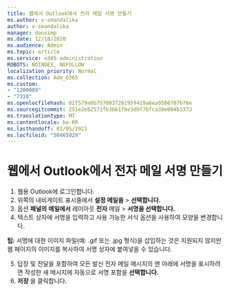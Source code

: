 ```yaml
---
title: 웹에서 Outlook에서 전자 메일 서명 만들기
ms.author: v-smandalika
author: v-smandalika
manager: dansimp
ms.date: 12/18/2020
ms.audience: Admin
ms.topic: article
ms.service: o365-administration
ROBOTS: NOINDEX, NOFOLLOW
localization_priority: Normal
ms.collection: Adm_O365
ms.custom:
- "1200009"
- "7310"
ms.openlocfilehash: 02f579a6b7570037261959419a6ea9586707b76e
ms.sourcegitcommit: 251e2e82571fb3bb1fbe3dbf7bfca30e004b3373
ms.translationtype: MT
ms.contentlocale: ko-KR
ms.lasthandoff: 03/05/2021
ms.locfileid: "50465029"
---
```

# <a name="create-an-email-signature-in-outlook-on-the-web"></a>웹에서 Outlook에서 전자 메일 서명 만들기

1. 웹용 Outlook에 로그인합니다.
2. 위쪽의 내비게이트 표시줄에서 **설정 메일을**  >  **선택합니다.**
3. 옵션 **패널의** **메일에서** 레이아웃 **전자** 메일  >  **서명을 선택합니다.**
4. 텍스트 상자에 서명을 입력하고 사용 가능한 서식 옵션을 사용하여 모양을 변경합니다.

**팁:** 서명에 대한 이미지 파일(예: .gif 또는 .jpg 형식)을 삽입하는 것은 지원되지 않지만 웹 페이지의 이미지를 복사하여 서명 상자에 붙여넣을 수 있습니다.

5. 답장 및 전달을 포함하여 모든 발신 전자 메일 메시지의 맨 아래에 서명을 표시하려면 작성한 새 메시지에 자동으로 서명 포함을 **선택합니다.**
6. **저장** 을 클릭합니다.
